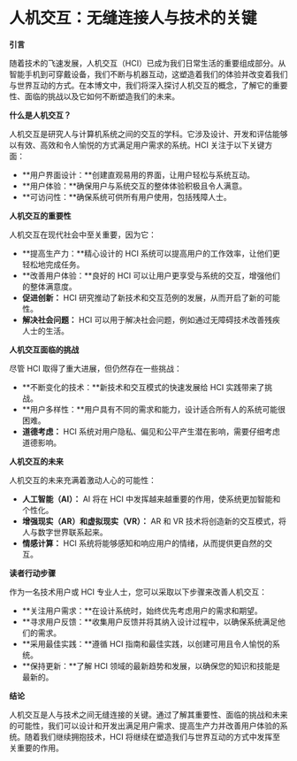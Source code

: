 # 人机交互：无缝连接人与技术的关键

**引言**

随着技术的飞速发展，人机交互（HCI）已成为我们日常生活的重要组成部分。从智能手机到可穿戴设备，我们不断与机器互动，这塑造着我们的体验并改变着我们与世界互动的方式。在本博文中，我们将深入探讨人机交互的概念，了解它的重要性、面临的挑战以及它如何不断塑造我们的未来。

**什么是人机交互？**

人机交互是研究人与计算机系统之间的交互的学科。它涉及设计、开发和评估能够以有效、高效和令人愉悦的方式满足用户需求的系统。HCI 关注于以下关键方面：

- **用户界面设计：**创建直观易用的界面，让用户轻松与系统互动。
- **用户体验：**确保用户与系统交互的整体体验积极且令人满意。
- **可访问性：**确保系统可供所有用户使用，包括残障人士。

**人机交互的重要性**

人机交互在现代社会中至关重要，因为它：

- **提高生产力：**精心设计的 HCI 系统可以提高用户的工作效率，让他们更轻松地完成任务。
- **改善用户体验：**良好的 HCI 可以让用户更享受与系统的交互，增强他们的整体满意度。
- **促进创新：** HCI 研究推动了新技术和交互范例的发展，从而开启了新的可能性。
- **解决社会问题：** HCI 可以用于解决社会问题，例如通过无障碍技术改善残疾人士的生活。

**人机交互面临的挑战**

尽管 HCI 取得了重大进展，但仍然存在一些挑战：

- **不断变化的技术：**新技术和交互模式的快速发展给 HCI 实践带来了挑战。
- **用户多样性：**用户具有不同的需求和能力，设计适合所有人的系统可能很困难。
- **道德考虑：** HCI 系统对用户隐私、偏见和公平产生潜在影响，需要仔细考虑道德影响。

**人机交互的未来**

人机交互的未来充满着激动人心的可能性：

- **人工智能（AI）：** AI 将在 HCI 中发挥越来越重要的作用，使系统更加智能和个性化。
- **增强现实（AR）和虚拟现实（VR）：** AR 和 VR 技术将创造新的交互模式，将人与数字世界联系起来。
- **情感计算：** HCI 系统将能够感知和响应用户的情绪，从而提供更自然的交互。

**读者行动步骤**

作为一名技术用户或 HCI 专业人士，您可以采取以下步骤来改善人机交互：

- **关注用户需求：**在设计系统时，始终优先考虑用户的需求和期望。
- **寻求用户反馈：**收集用户反馈并将其纳入设计过程中，以确保系统满足他们的需求。
- **采用最佳实践：**遵循 HCI 指南和最佳实践，以创建可用且令人愉悦的系统。
- **保持更新：**了解 HCI 领域的最新趋势和发展，以确保您的知识和技能是最新的。

**结论**

人机交互是人与技术之间无缝连接的关键。通过了解其重要性、面临的挑战和未来的可能性，我们可以设计和开发出满足用户需求、提高生产力并改善用户体验的系统。随着我们继续拥抱技术，HCI 将继续在塑造我们与世界互动的方式中发挥至关重要的作用。
